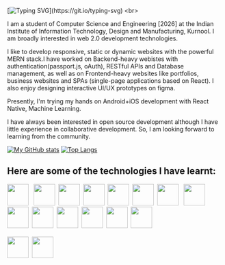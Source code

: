 [![Typing SVG](https://readme-typing-svg.demolab.com?font=Outfit&pause=1000&color=ffffff&width=435&lines=Hey+there!+I+am+Sohaib+Aftab.;A+Developer+and+Designer+from+India.)](https://git.io/typing-svg)
<br>

<p>I am a student of Computer Science and Engineering [2026] at the Indian Institute of Information Technology, Design and Manufacturing, Kurnool. I am broadly interested in web 2.0 development technologies. 

I like to develop responsive, static or dynamic websites with the powerful MERN stack.I have worked on Backend-heavy webistes with authentication(passport.js, oAuth), RESTful APIs and Database management, as well as on Frontend-heavy websites like portfolios, business websites and SPAs (single-page applications based on React). I also enjoy designing interactive UI/UX prototypes on figma.

Presently, I'm trying my hands on Android+iOS development with React Native, Machine Learning.

I have always been interested in open source development although I have little experience in collaborative development. So, I am looking forward to learning from the community.<p>
[![My GitHub stats](https://github-readme-stats.vercel.app/api?username=hattysohaib&show_icons=true&theme=transparent)](https://github.com/anuraghazra/github-readme-stats)
[![Top Langs](https://github-readme-stats.vercel.app/api/top-langs/?username=hattysohaib&layout=compact&theme=transparent&hide_border=true)](https://github.com/anuraghazra/github-readme-stats)


<h2> Here are some of the technologies I have learnt: </h2>
<div >
<img display="inline" src="https://user-images.githubusercontent.com/25181517/192108372-f71d70ac-7ae6-4c0d-8395-51d8870c2ef0.png" width="50" /> &nbsp;
<img src="https://user-images.githubusercontent.com/25181517/192108374-8da61ba1-99ec-41d7-80b8-fb2f7c0a4948.png" width="50" />&nbsp;
<img src="https://user-images.githubusercontent.com/25181517/192108891-d86b6220-e232-423a-bf5f-90903e6887c3.png" width="50"  />&nbsp;
<img src="https://user-images.githubusercontent.com/25181517/192158954-f88b5814-d510-4564-b285-dff7d6400dad.png" width="50"/>&nbsp;
<img src="https://user-images.githubusercontent.com/25181517/183898674-75a4a1b1-f960-4ea9-abcb-637170a00a75.png" width="50" />&nbsp;
<img src="https://user-images.githubusercontent.com/25181517/183898054-b3d693d4-dafb-4808-a509-bab54cf5de34.png" width="50" />&nbsp;
<img src="https://user-images.githubusercontent.com/25181517/189715289-df3ee512-6eca-463f-a0f4-c10d94a06b2f.png" width="50"/>&nbsp;&nbsp;
<img src="https://user-images.githubusercontent.com/25181517/117447155-6a868a00-af3d-11eb-9cfe-245df15c9f3f.png" width="50"/>&nbsp;
<img src="https://user-images.githubusercontent.com/25181517/183897015-94a058a6-b86e-4e42-a37f-bf92061753e5.png" width="50"/>&nbsp;
<img src="https://user-images.githubusercontent.com/25181517/183568594-85e280a7-0d7e-4d1a-9028-c8c2209e073c.png" width="50"/>&nbsp;
<img src="https://user-images.githubusercontent.com/25181517/183859966-a3462d8d-1bc7-4880-b353-e2cbed900ed6.png" width="50"/>&nbsp;
<img src="https://user-images.githubusercontent.com/25181517/192106070-46255bcf-65e6-4c6b-a296-bf8d0d8fb2a7.png" width="50"/>&nbsp;
<img src="https://user-images.githubusercontent.com/25181517/183423507-c056a6f9-1ba8-4312-a350-19bcbc5a8697.png" width="50"/>&nbsp;
<img src="https://user-images.githubusercontent.com/25181517/183896128-ec99105a-ec1a-4d85-b08b-1aa1620b2046.png" width="50"/>&nbsp;
</div>
<br>
<div>
<img src="https://user-images.githubusercontent.com/25181517/182884177-d48a8579-2cd0-447a-b9a6-ffc7cb02560e.png" width="50"/>&nbsp;
<img src="https://user-images.githubusercontent.com/25181517/186884153-99edc188-e4aa-4c84-91b0-e2df260ebc33.png" width="50"/>&nbsp;
  </div>
  
